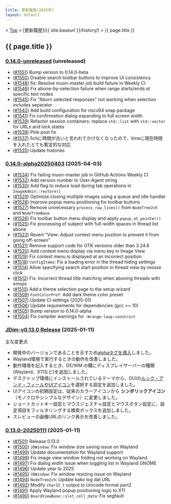 ```yaml
---
title: 更新履歴(2025年)
layout: default
---
```

<!-- SPDX-License-Identifier: FSFAP OR GPL-2.0-or-later -->

&gt; [Top](../) &gt; [更新履歴]({{ site.baseurl }}/history/) &gt; {{ page.title }}

## {{ page.title }}

<a name="0.14.0-unreleased"></a>
### [0.14.0-unreleased](https://github.com/JDimproved/JDim/compare/f0e585533cc...master) (unreleased)
- ([#1551](https://github.com/JDimproved/JDim/pull/1551))
  Bump version to 0.14.0-beta
- ([#1550](https://github.com/JDimproved/JDim/pull/1550))
  Disable search toolbar buttons to improve UI consistency
- ([#1548](https://github.com/JDimproved/JDim/pull/1548))
  fix: Resolve muon-master job build failure in Weekly CI
- ([#1546](https://github.com/JDimproved/JDim/pull/1546))
  Fix abone-by-selection failure when range starts/ends at specific text nodes
- ([#1545](https://github.com/JDimproved/JDim/pull/1545))
  Fix "Aborn selected responses" not working when selection includes separator
- ([#1542](https://github.com/JDimproved/JDim/pull/1542))
  Add build configuration for riscv64 snap package
- ([#1541](https://github.com/JDimproved/JDim/pull/1541))
  Fix confirmation dialog expanding to full screen width
- ([#1539](https://github.com/JDimproved/JDim/pull/1539))
  Refactor session containers: replace `std::list` with `std::vector` for URLs and lock states
- ([#1538](https://github.com/JDimproved/JDim/pull/1538))
  Pink post fix
- ([#1537](https://github.com/JDimproved/JDim/pull/1537))
  5chに時間が古いと言われてかけなくなったので、timeに現在時間を入れたとても暫定的な対応
- ([#1535](https://github.com/JDimproved/JDim/pull/1535))
  Update histories


<a name="0.14.0-alpha20250403"></a>
### [0.14.0-alpha20250403](https://github.com/JDimproved/JDim/compare/JDim-v0.13.0...f0e585533cc) (2025-04-03)
- ([#1534](https://github.com/JDimproved/JDim/pull/1534))
  Fix failing muon-master job in GitHub Actions Weekly CI
- ([#1532](https://github.com/JDimproved/JDim/pull/1532))
  Add version number to User-Agent string
- ([#1530](https://github.com/JDimproved/JDim/pull/1530))
  Add flag to reduce load during tab operations in `ImageAdmin::restore()`
- ([#1529](https://github.com/JDimproved/JDim/pull/1529))
  Optimize closing multiple images using a queue and idle handler
- ([#1528](https://github.com/JDimproved/JDim/pull/1528))
  Improve popup menu positioning for toolbar buttons
- ([#1527](https://github.com/JDimproved/JDim/pull/1527))
  Remove unnecessary `process_raw_lines()` from `NodeTree2ch` and `NodeTreeBase`
- ([#1526](https://github.com/JDimproved/JDim/pull/1526))
  Fix toolbar button menu display and apply `popup_at_pointer()`
- ([#1525](https://github.com/JDimproved/JDim/pull/1525))
  Fix processing of subject with full-width spaces in thread list abone
- ([#1523](https://github.com/JDimproved/JDim/pull/1523))
  Revert "View: Adjust context menu position to prevent it from going off-screen"
- ([#1521](https://github.com/JDimproved/JDim/pull/1521))
  Remove support code for GTK versions older than 3.24.6
- ([#1520](https://github.com/JDimproved/JDim/pull/1520))
  Add context menu display via menu key in Image View
- ([#1519](https://github.com/JDimproved/JDim/pull/1519))
  Fix context menu is displayed at an incorrect position
- ([#1518](https://github.com/JDimproved/JDim/pull/1518))
  `ConfigItems`: Fix a loading error in the thread hiding settings
- ([#1514](https://github.com/JDimproved/JDim/pull/1514))
  Allow specifying search start position in thread view by mouse click
- ([#1512](https://github.com/JDimproved/JDim/pull/1512))
  Fix: Incorrect thread title matching when aboning threads with emojis
- ([#1510](https://github.com/JDimproved/JDim/pull/1510))
  Add a theme selection page to the setup wizard
- ([#1509](https://github.com/JDimproved/JDim/pull/1509))
  `FontColorPref`: Add dark theme color preset
- ([#1507](https://github.com/JDimproved/JDim/pull/1507))
  Update CI settings (2025-01)
- ([#1506](https://github.com/JDimproved/JDim/pull/1506))
  Update requirements for dependencies (gcc >= 10)
- ([#1505](https://github.com/JDimproved/JDim/pull/1505))
  Bump version to 0.14.0-alpha
- ([#1504](https://github.com/JDimproved/JDim/pull/1504))
  Fix compiler warnings for `-Wrange-loop-construct`


<a name="JDim-v0.13.0"></a>
### [**JDim-v0.13.0** Release](https://github.com/JDimproved/JDim/releases/tag/JDim-v0.13.0) (2025-01-11)
主な変更点
- 開発中のバージョンであることを示すため[alphaタグを導入][alpha-version]しました。
- Wayland環境で実行するときの動作を改善しました。
- 動作環境を記入するとき、DE/WM の欄にディスプレイサーバーの種類(Wayland、X11など)を追加しました。
- デスクトップ環境にインストールされているテーマから、GUIの[ルック・アンド・フィールやUIアイコン][man-theme]を選択する設定を追加しました。
- UIアイコンの初期設定は、従来のカラーアイコンから **シンボリックアイコン** （モノクロやシンプルなデザイン）に変更しました。
- ショートカットキー設定とマウスジェスチャ設定とマウスボタン設定に、設定項目をフィルタリングする検索ボックスを追加しました。
- スレビューの画像URLのリンク表示を改善しました。

[alpha-version]: https://github.com/JDimproved/rfcs/blob/master/docs/0014-jdim-versioning-with-alpha-tag.md
[man-theme]: https://jdimproved.github.io/JDim/skin/#theme


<a name="0.13.0-20250111"></a>
### [0.13.0-20250111](https://github.com/JDimproved/JDim/compare/056d34bf3a9...JDim-v0.13.0) (2025-01-11)
- ([#1501](https://github.com/JDimproved/JDim/pull/1501))
  Release 0.13.0
- ([#1500](https://github.com/JDimproved/JDim/pull/1500))
  `JDWindow`: Fix window size saving issue on Wayland
- ([#1499](https://github.com/JDimproved/JDim/pull/1499))
  Update documentation for Wayland support
- ([#1498](https://github.com/JDimproved/JDim/pull/1498))
  Fix image view window folding not working on Wayland
- ([#1497](https://github.com/JDimproved/JDim/pull/1497))
  Fix dialog width issue when toggling list in Wayland GNOME
- ([#1496](https://github.com/JDimproved/JDim/pull/1496))
  Update year to 2025
- ([#1495](https://github.com/JDimproved/JDim/pull/1495))
  `JDWindow`: Fix window resizing issue on Wayland
- ([#1494](https://github.com/JDimproved/JDim/pull/1494))
  `NodeTree2ch`: Update kako log dat URL
- ([#1492](https://github.com/JDimproved/JDim/pull/1492))
  Modify `char32_t` output to Unicode format part2
- ([#1491](https://github.com/JDimproved/JDim/pull/1491))
  Apply Wayland popup positioning logic to X11
- ([#1490](https://github.com/JDimproved/JDim/pull/1490))
  `BoardViewBase::slot_cell_data`: Fix segfault

